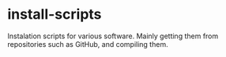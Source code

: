 install-scripts
===============

Instalation scripts for various software. Mainly getting them from repositories such as GitHub, and compiling them.

